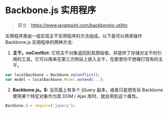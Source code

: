 # Backbone.js 实用程序

> 原文：<https://www.javatpoint.com/backbonejs-utility>

实用程序类由一组实现主干实用程序的方法组成。以下是可以用来操作 Backbone.js 实用程序的两种方法:

1) **主干。noConflict:** 它将主干对象返回到其原始值，并提供了存储对主干的引用的工具。它可以用来在第三方网站上嵌入主干，在那里你不想痛打现有的主干。

```js
var localBackbone = Backbone.noConflict();
var model = localBackbone.Model.extend(...);

```

2) **Backbone.js。$:** 当页面上有多个 jQuery 副本，或者只是想告诉 Backbone 使用某个特定对象作为其 DOM / Ajax 库时，就会用到这个属性。

```js
Backbone.$ = require('jquery');

```
